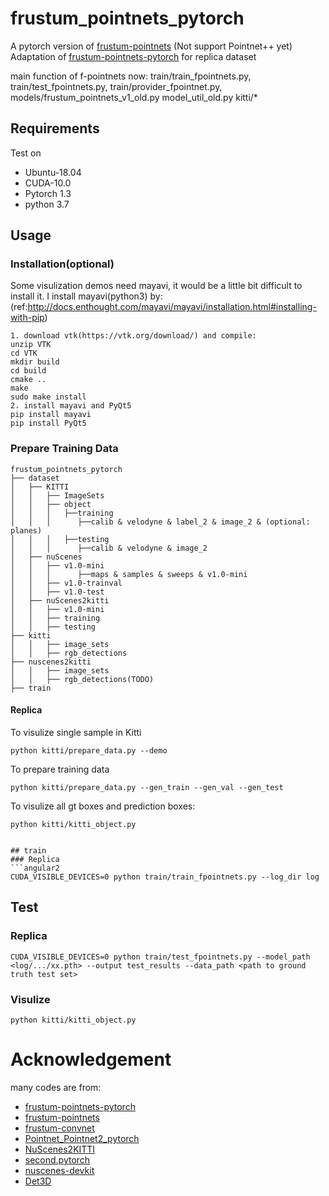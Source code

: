 # frustum_pointnets_pytorch
A pytorch version of [frustum-pointnets](https://github.com/charlesq34/frustum-pointnets) 
(Not support Pointnet++ yet)
Adaptation of [frustum-pointnets-pytorch](https://github.com/simon3dv/frustum_pointnets_pytorch) for replica dataset

main function of f-pointnets now:
train/train_fpointnets.py, 
train/test_fpointnets.py,
train/provider_fpointnet.py,
models/frustum_pointnets_v1_old.py
model_util_old.py
kitti/*

## Requirements
Test on 
* Ubuntu-18.04
* CUDA-10.0
* Pytorch 1.3
* python 3.7


## Usage
### Installation(optional)
Some visulization demos need mayavi, it would be a little bit difficult to install it.
I install mayavi(python3) by:
(ref:http://docs.enthought.com/mayavi/mayavi/installation.html#installing-with-pip) 
```angular2
1. download vtk(https://vtk.org/download/) and compile:
unzip VTK
cd VTK
mkdir build
cd build
cmake ..
make
sudo make install 
2. install mayavi and PyQt5
pip install mayavi
pip install PyQt5
```
### Prepare Training Data
```angular2
frustum_pointnets_pytorch
├── dataset
│   ├── KITTI
│   │   ├── ImageSets
│   │   ├── object
│   │   │   ├──training
│   │   │      ├──calib & velodyne & label_2 & image_2 & (optional: planes)
│   │   │   ├──testing
│   │   │      ├──calib & velodyne & image_2
│   ├── nuScenes
│   │   ├── v1.0-mini
│   │   │      ├──maps & samples & sweeps & v1.0-mini
│   │   ├── v1.0-trainval
│   │   ├── v1.0-test
│   ├── nuScenes2kitti
│   │   ├── v1.0-mini
│   │   ├── training
│   │   ├── testing
├── kitti
│   │   ├── image_sets
│   │   ├── rgb_detections
├── nuscenes2kitti
│   │   ├── image_sets
│   │   ├── rgb_detections(TODO)
├── train
```
#### Replica
To visulize single sample in Kitti
```angular2
python kitti/prepare_data.py --demo
```
To prepare training data
```angular2
python kitti/prepare_data.py --gen_train --gen_val --gen_test
```
To visulize all gt boxes and prediction boxes:
```angular2
python kitti/kitti_object.py
```


```

## train
### Replica
```angular2
CUDA_VISIBLE_DEVICES=0 python train/train_fpointnets.py --log_dir log
```


## Test
### Replica
```angular2
CUDA_VISIBLE_DEVICES=0 python train/test_fpointnets.py --model_path <log/.../xx.pth> --output test_results --data_path <path to ground truth test set>
```

### Visulize
```
python kitti/kitti_object.py
```


  
# Acknowledgement
many codes are from:
* [frustum-pointnets-pytorch](https://github.com/simon3dv/frustum_pointnets_pytorch)
* [frustum-pointnets](https://github.com/charlesq34/frustum-pointnets) 
* [frustum-convnet](https://github.com/zhixinwang/frustum-convnet)
* [Pointnet_Pointnet2_pytorch](https://github.com/yanx27/Pointnet_Pointnet2_pytorch)
* [NuScenes2KITTI](https://github.com/zcc31415926/NuScenes2KITTI)
* [second.pytorch](https://github.com/traveller59/second.pytorch)
* [nuscenes-devkit](https://github.com/nutonomy/nuscenes-devkit)
* [Det3D](https://github.com/poodarchu/Det3D)


